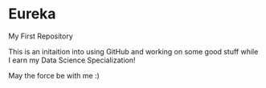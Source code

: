 # Eureka
My First Repository

This is an initaition into using GitHub and working on some good stuff while I earn my Data Science Specialization!

May the force be with me :)
